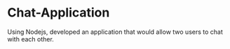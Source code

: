 # Chat-Application
Using Nodejs, developed an application that would allow two users to chat with each other.
